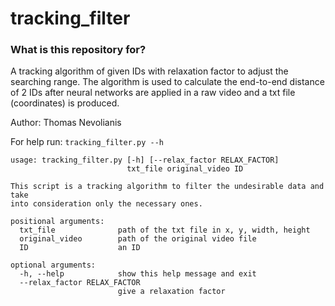 # tracking_filter #

### What is this repository for? ###

A tracking algorithm of given IDs with relaxation factor to adjust the searching range. The algorithm is used to calculate the end-to-end distance of 2 IDs after neural networks are applied in a raw video and a txt file (coordinates) is produced.

Author: Thomas Nevolianis

For help run:  `tracking_filter.py --h`
```
usage: tracking_filter.py [-h] [--relax_factor RELAX_FACTOR]
                          txt_file original_video ID
```
```
This script is a tracking algorithm to filter the undesirable data and take
into consideration only the necessary ones.

positional arguments:
  txt_file              path of the txt file in x, y, width, height
  original_video        path of the original video file
  ID                    an ID

optional arguments:
  -h, --help            show this help message and exit
  --relax_factor RELAX_FACTOR
                        give a relaxation factor
```
